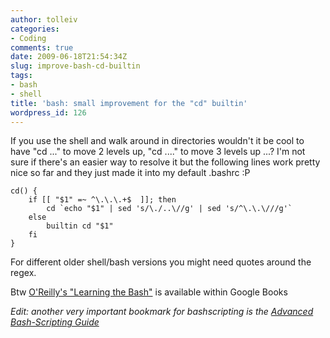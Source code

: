```yaml
---
author: tolleiv
categories:
- Coding
comments: true
date: 2009-06-18T21:54:34Z
slug: improve-bash-cd-builtin
tags:
- bash
- shell
title: 'bash: small improvement for the "cd" builtin'
wordpress_id: 126
---
```


If you use the shell and walk around in directories wouldn't it be cool to have "cd ..." to move 2 levels up, "cd ...." to move 3 levels up ...? I'm not sure if there's an easier way to resolve it but the following lines work pretty nice so far and they just made it into my default .bashrc :P

    
    cd() {
    	if [[ "$1" =~ ^\.\.\.+$  ]]; then
    		cd `echo "$1" | sed 's/\./..\//g' | sed 's/^\.\.\///g'`
    	else
    		builtin cd "$1"
    	fi
    }



For different older shell/bash versions you might need quotes around the regex.

Btw [O'Reilly's "Learning the Bash"](http://books.google.de/books?id=WQCSxv9vfPkC&lpg=PA84&ots=OiT8hUe10J&dq=bash%20function%20with%20the%20same%20name%20as%20command&pg=PP1) is available within Google Books

_Edit: another very important bookmark for bashscripting is the [Advanced Bash-Scripting Guide](http://tldp.org/LDP/abs/html/)_

